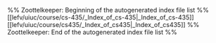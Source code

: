 %% Zoottelkeeper: Beginning of the autogenerated index file list  %%
 [[lefv/uiuc/course/cs-435/_Index_of_cs-435|_Index_of_cs-435]]
 [[lefv/uiuc/course/cs435/_Index_of_cs435|_Index_of_cs435]]
%% Zoottelkeeper: End of the autogenerated index file list  %%
